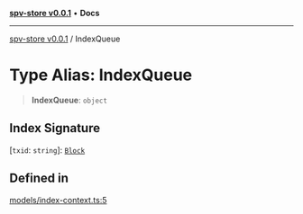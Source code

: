 [**spv-store v0.0.1**](../README.md) • **Docs**

***

[spv-store v0.0.1](../globals.md) / IndexQueue

# Type Alias: IndexQueue

> **IndexQueue**: `object`

## Index Signature

 \[`txid`: `string`\]: [`Block`](../classes/Block.md)

## Defined in

[models/index-context.ts:5](https://github.com/shruggr/ts-casemod-spv/blob/56b4750a08daabb55f614a1b84ddcb1eb8c8c7fb/src/models/index-context.ts#L5)
